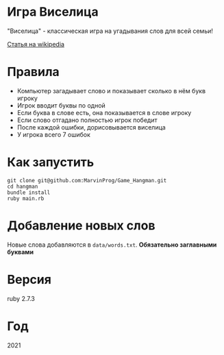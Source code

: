 # Игра Виселица

"Виселица" - классическая игра на угадывания слов для всей семьи!

[Статья на wikipedia](https://ru.wikipedia.org/wiki/%D0%92%D0%B8%D1%81%D0%B5%D0%BB%D0%B8%D1%86%D0%B0_(%D0%B8%D0%B3%D1%80%D0%B0))

# Правила

- Компьютер загадывает слово и показывает сколько в нём букв игроку
- Игрок вводит буквы по одной
- Если буква в слове есть, она показывается в слове игроку
- Если слово отгадано полностью игрок победит
- После каждой ошибки, дорисовывается виселица
- У игрока всего 7 ошибок


# Как запустить

```
git clone git@github.com:MarvinProg/Game_Hangman.git
cd hangman
bundle install
ruby main.rb
```

# Добавление новых слов

Новые слова добавляются в `data/words.txt`. **Обязательно заглавными буквами**

# Версия

ruby 2.7.3


# Год

2021
